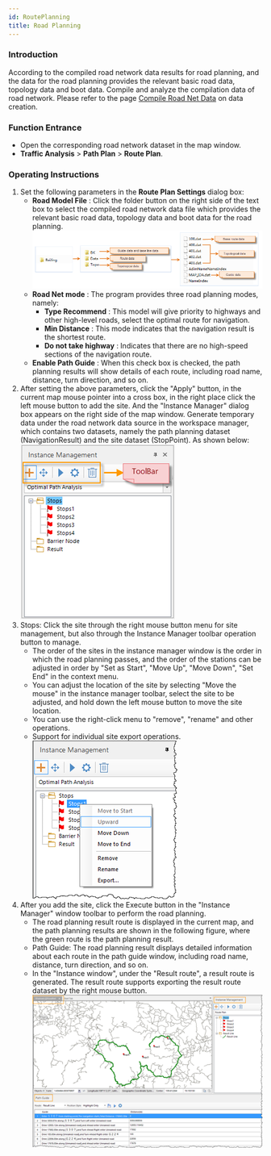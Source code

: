 ```yaml
---
id: RoutePlanning
title: Road Planning
---
```

### Introduction

According to the compiled road network data results for road planning, and the
data for the road planning provides the relevant basic road data, topology
data and boot data. Compile and analyze the compilation data of road network.
Please refer to the page [Compile Road Net Data](CompileNavigationData.htm) on
data creation.

### Function Entrance

  * Open the corresponding road network dataset in the map window.
  * **Traffic Analysis** > **Path Plan** > **Route Plan**.

### Operating Instructions

1. Set the following parameters in the **Route Plan Settings** dialog box: 
    * **Road Model File** : Click the folder button on the right side of the text box to select the compiled road network data file which provides the relevant basic road data, topology data and boot data for the road planning. <br/>![](img/NavigationResulte.png)  
    * **Road Net mode** : The program provides three road planning modes, namely: 
      * **Type Recommend** : This model will give priority to highways and other high-level roads, select the optimal route for navigation.
      * **Min Distance** : This mode indicates that the navigation result is the shortest route.
      * **Do not take highway** : Indicates that there are no high-speed sections of the navigation route.
    * **Enable Path Guide** : When this check box is checked, the path planning results will show details of each route, including road name, distance, turn direction, and so on.
2. After setting the above parameters, click the "Apply" button, in the current map mouse pointer into a cross box, in the right place click the left mouse button to add the site. And the "Instance Manager" dialog box appears on the right side of the map window. Generate temporary data under the road network data source in the workspace manager, which contains two datasets, namely the path planning dataset (NavigationResult) and the site dataset (StopPoint). As shown below:<br/>
![](img/RoutePlanningExample.png) 
3. Stops: Click the site through the right mouse button menu for site management, but also through the Instance Manager toolbar operation button to manage. 
    * The order of the sites in the instance manager window is the order in which the road planning passes, and the order of the stations can be adjusted in order by "Set as Start", "Move Up", "Move Down", "Set End" in the context menu.
    * You can adjust the location of the site by selecting "Move the mouse" in the instance manager toolbar, select the site to be adjusted, and hold down the left mouse button to move the site location.
    * You can use the right-click menu to "remove", "rename" and other operations.
    * Support for individual site export operations. <br/>![](img/StationManage.png)  
4. After you add the site, click the Execute button in the "Instance Manager" window toolbar to perform the road planning. 
    * The road planning result route is displayed in the current map, and the path planning results are shown in the following figure, where the green route is the path planning result.
    * Path Guide: The road planning result displays detailed information about each route in the path guide window, including road name, distance, turn direction, and so on.
    * In the "Instance window", under the "Result route", a result route is generated. The result route supports exporting the result route dataset by the right mouse button. <br/>
![](img/RoutePlanningResult.png)  
